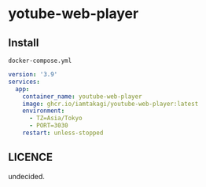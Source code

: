 # yotube-web-player

## Install
`docker-compose.yml`
```yml
version: '3.9'
services:
  app:
    container_name: youtube-web-player
    image: ghcr.io/iamtakagi/youtube-web-player:latest
    environment:
      - TZ=Asia/Tokyo
      - PORT=3030
    restart: unless-stopped
```

## LICENCE
undecided.
